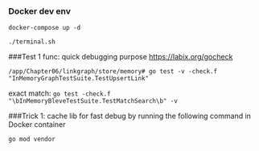 ### Docker dev env

`docker-compose up -d`

`./terminal.sh`

###Test 1 func: quick debugging purpose
https://labix.org/gocheck

`/app/Chapter06/linkgraph/store/memory# go test -v -check.f "InMemoryGraphTestSuite.TestUpsertLink"`

exact match: `go test -check.f "\bInMemoryBleveTestSuite.TestMatchSearch\b" -v
`

###Trick 1: cache lib for fast debug by running the following command in Docker container

`go mod vendor`
